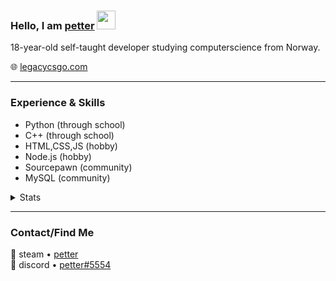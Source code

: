 ### Hello, I am <a href="https://legacycsgo.com/petter">petter</a> <img src="https://raw.githubusercontent.com/MartinHeinz/MartinHeinz/master/wave.gif" width="30px">

18-year-old self-taught developer studying computerscience from Norway.

🌐 [legacycsgo.com](https://legacycsgo.com)

---
### Experience & Skills
- Python (through school)
- C++ (through school)
- HTML,CSS,JS (hobby)
- Node.js (hobby)
- Sourcepawn (community)
- MySQL (community)

<details>
  <summary>Stats</summary>
  
  ![stats](https://github-readme-stats-eight-gamma.vercel.app/api?username=Blaasmo&bg_color=00000000&include_all_commits=true&count_private=true&show_icons=true&hide_rank=false&icon_color=6381AF&text_color=f2f2f2&hide_title=true&disable_animations=true)
  
  ![langs](https://github-readme-stats-eight-gamma.vercel.app/api/top-langs?username=Blaasmo&theme=dark&include_all_commits=true&count_private=true&layout=compact&bg_color=00000000)
 </details>
 
---

### Contact/Find Me
💬 steam • [petter](https://steamcommunity.com/id/unsmooth)  
💬 discord • [petter#5554](https://dsc.bio/blaasmo)
